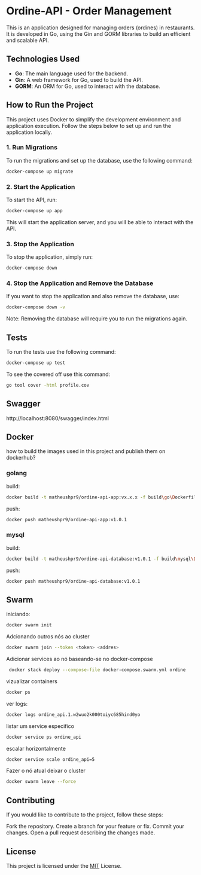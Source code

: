 # Ordine-API - Order Management

This is an application designed for managing orders (ordines) in restaurants. It is developed in Go, using the Gin and GORM libraries to build an efficient and scalable API.

## Technologies Used

- **Go**: The main language used for the backend.
- **Gin**: A web framework for Go, used to build the API.
- **GORM**: An ORM for Go, used to interact with the database.

## How to Run the Project

This project uses Docker to simplify the development environment and application execution. Follow the steps below to set up and run the application locally.

### 1. Run Migrations

To run the migrations and set up the database, use the following command:

```bash
docker-compose up migrate

```
### 2. Start the Application
To start the API, run:

```bash
docker-compose up app
```

This will start the application server, and you will be able to interact with the API.

### 3. Stop the Application
To stop the application, simply run:

```bash
docker-compose down
```

### 4. Stop the Application and Remove the Database
If you want to stop the application and also remove the database, use:

```bash
docker-compose down -v
```

Note: Removing the database will require you to run the migrations again.

## Tests
To run the tests use the following command:
```bash
docker-compose up test
```

To see the covered off use this command:
```bash
go tool cover -html profile.cov
```

## Swagger
http://localhost:8080/swagger/index.html

## Docker

how to build the images used in this project and publish them on dockerhub?

### golang
build:
```bash
docker build -t matheushpr9/ordine-api-app:vx.x.x -f build\go\Dockerfile .
```
push:
```bash
docker push matheushpr9/ordine-api-app:v1.0.1
```

### mysql
build:
```bash
docker build -t matheushpr9/ordine-api-database:v1.0.1 -f build\mysql\Dockerfile .
```
push:
```bash
docker push matheushpr9/ordine-api-database:v1.0.1
```

## Swarm  
 iniciando:
```bash
docker swarm init
```
Adcionando outros nós ao cluster
```bash
docker swarm join --token <token> <addres>
```

Adicionar services ao nó baseando-se no docker-compose 
```bash
 docker stack deploy --compose-file docker-compose.swarm.yml ordine
```
vizualizar containers
```bash
docker ps
```
ver logs:
```bash
docker logs ordine_api.1.w2wuo2k000toiyc685hind0yo
```
listar um service especifico
```bash
docker service ps ordine_api
```
escalar horizontalmente
```bash
docker service scale ordine_api=5
```
Fazer o nó atual deixar o cluster
```bash
docker swarm leave --force
```

## Contributing
If you would like to contribute to the project, follow these steps:

Fork the repository.
Create a branch for your feature or fix.
Commit your changes.
Open a pull request describing the changes made.
## License
This project is licensed under the [MIT](https://choosealicense.com/licenses/mit/#) License.